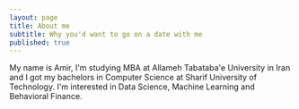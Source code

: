 ```yaml
---
layout: page
title: About me
subtitle: Why you'd want to go on a date with me
published: true
---
```


My name is Amir, I'm studying MBA at Allameh Tabataba'e University in Iran and I got my bachelors in Computer Science at Sharif University of Technology. I'm interested in Data Science, Machine Learning and Behavioral Finance.